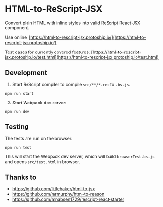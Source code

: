 # HTML-to-ReScript-JSX

Convert plain HTML with inline styles into valid ReScript React JSX component.

Use online: [https://html-to-rescript-jsx.protoship.io/](https://html-to-rescript-jsx.protoship.io/)

Test cases for currently covered features: [https://html-to-rescript-jsx.protoship.io/test.html](https://html-to-rescript-jsx.protoship.io/test.html)

## Development

1. Start ReScript compiler to compile `src/**/*.res` to `.bs.js`.

```
npm run start
```

2. Start Webpack dev server:

```
npm run dev
```

## Testing

The tests are run on the browser.

```
npm run test
```

This will start the Webpack dev server, which will build `browserTest.bs.js` and
opens `src/test.html` in browser.

## Thanks to

- https://github.com/littlehaker/html-to-jsx
- https://github.com/mrmurphy/html-to-reason
- https://github.com/arnabsen1729/rescript-react-starter
